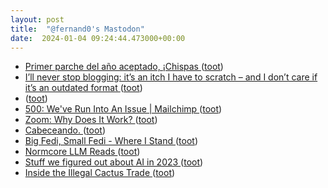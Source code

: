 ```yaml
---
layout: post
title:  "@fernand0's Mastodon"
date:  2024-01-04 09:24:44.473000+00:00
---
```

*  [Primer parche del año aceptado, ¡Chispas ](https://mastodon.social/@fernand0/111696955603361302) ([toot](https://mastodon.social/@fernand0/111696955603361302))
*  [I’ll never stop blogging: it’s an itch I have to scratch – and I don’t care if it’s an outdated format ](https://www.theguardian.com/commentisfree/2023/dec/26/blogging-freedom-outdated-forma) ([toot](https://mastodon.social/@fernand0/111696902784074439))
*  [ ](https://mastodon.social/users/fernand0/statuses/111696683463798565/activity) ([toot](https://mastodon.social/users/fernand0/statuses/111696683463798565/activity))
*  [500: We've Run Into An Issue \| Mailchimp ](https://mailchi.mp/univcan/canadian-higher-education-review-2959316?e=e71b44d01) ([toot](https://mastodon.social/@fernand0/111695220159088542))
*  [Zoom: Why Does It Work? ](https://www.infoq.com/presentations/zoom-scalability) ([toot](https://mastodon.social/@fernand0/111693425422978085))
*  [Cabeceando. ](https://avecesunafoto.wordpress.com/2024/01/03/cabeceando-2) ([toot](https://mastodon.social/@fernand0/111693300860911310))
*  [Big Fedi, Small Fedi - Where I Stand ](https://halfanhour.blogspot.com/2023/12/big-fedi-small-fedi-where-i-stand.htm) ([toot](https://mastodon.social/@fernand0/111693255231616891))
*  [Normcore LLM Reads ](https://gist.github.com/veekaybee/be375ab33085102f9027853128dc5f0) ([toot](https://mastodon.social/@fernand0/111692961013963718))
*  [Stuff we figured out about AI in 2023 ](https://simonwillison.net/2023/Dec/31/ai-in-2023) ([toot](https://mastodon.social/@fernand0/111692694566905734))
*  [Inside the Illegal Cactus Trade  ](https://www.newyorker.com/science/elements/inside-the-illegal-cactus-trade) ([toot](https://mastodon.social/@fernand0/111691934388080463))
